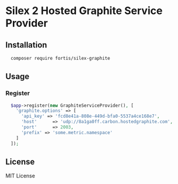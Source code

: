 # Silex 2 Hosted Graphite Service Provider

## Installation

```bash
  composer require fortis/silex-graphite
```

## Usage
### Register

```php
  $app->register(new GraphiteServiceProvider(), [
    'graphite.options' => [
      'api_key' => 'fcd8e41a-808e-449d-bfa0-5537a4ce168e7',
      'host'      => 'udp://8a1ga0ff.carbon.hostedgraphite.com',
      'port'      => 2003,
      'prefix' => 'some.metric.namespace'
    ]
  ]);
```

## License

MIT License
